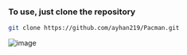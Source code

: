 ### To use, just clone the repository

```bash
git clone https://github.com/ayhan219/Pacman.git
```

![image](https://github.com/user-attachments/assets/bc889924-0ecd-4d74-b440-02b38218897a)
